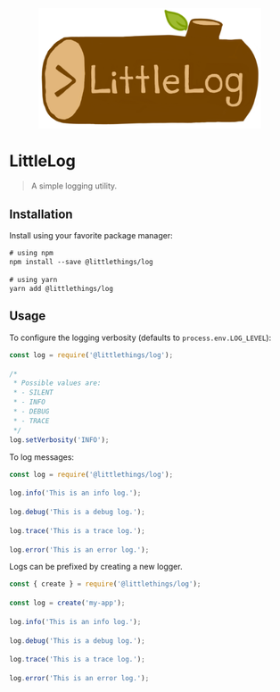 <p align="center">
  <img src="./assets/littlelog.png" width="400">
</p>

# LittleLog

> A simple logging utility.

## Installation

Install using your favorite package manager:

```shell
# using npm
npm install --save @littlethings/log

# using yarn
yarn add @littlethings/log
```

## Usage

To configure the logging verbosity (defaults to `process.env.LOG_LEVEL`):

```js
const log = require('@littlethings/log');

/*
 * Possible values are:
 * - SILENT
 * - INFO
 * - DEBUG
 * - TRACE
 */
log.setVerbosity('INFO');
```

To log messages:

```js
const log = require('@littlethings/log');

log.info('This is an info log.');

log.debug('This is a debug log.');

log.trace('This is a trace log.');

log.error('This is an error log.');
```

Logs can be prefixed by creating a new logger.

```js
const { create } = require('@littlethings/log');

const log = create('my-app');

log.info('This is an info log.');

log.debug('This is a debug log.');

log.trace('This is a trace log.');

log.error('This is an error log.');
```
